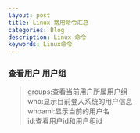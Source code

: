 ```yaml
---
layout: post
title: Linux 常用命令汇总
categories: Blog
description: Linux 命令
keywords: Linux命令
---
```


### 查看用户 用户组

>groups:查看当前用户所属用户组
><br>who:显示目前登入系统的用户信息
><br>whoami:显示当前的用户名
><br>id:查看用户id和用户组id



